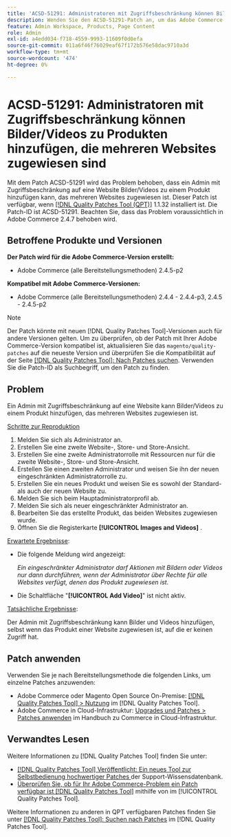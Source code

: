 ```yaml
---
title: 'ACSD-51291: Administratoren mit Zugriffsbeschränkung können Bilder/Videos zu Produkten hinzufügen, die mehreren Websites zugewiesen sind'
description: Wenden Sie den ACSD-51291-Patch an, um das Adobe Commerce-Problem zu beheben, bei dem Administratoren mit beschränktem Zugriff auf eine Website Bilder/Videos zu einem Produkt hinzufügen können, das mehreren Websites zugewiesen ist.
feature: Admin Workspace, Products, Page Content
role: Admin
exl-id: a4edd034-f718-4559-9993-11609f0d0efa
source-git-commit: 011a6f46f76029eaf67f172b576e58dac9710a3d
workflow-type: tm+mt
source-wordcount: '474'
ht-degree: 0%

---
```


# ACSD-51291: Administratoren mit Zugriffsbeschränkung können Bilder/Videos zu Produkten hinzufügen, die mehreren Websites zugewiesen sind

Mit dem Patch ACSD-51291 wird das Problem behoben, dass ein Admin mit Zugriffsbeschränkung auf eine Website Bilder/Videos zu einem Produkt hinzufügen kann, das mehreren Websites zugewiesen ist. Dieser Patch ist verfügbar, wenn [[!DNL Quality Patches Tool (QPT)]](https://experienceleague.adobe.com/de/docs/commerce-operations/tools/quality-patches-tool/quality-patches-tool-to-self-serve-quality-patches) 1.1.32 installiert ist. Die Patch-ID ist ACSD-51291. Beachten Sie, dass das Problem voraussichtlich in Adobe Commerce 2.4.7 behoben wird.

## Betroffene Produkte und Versionen

**Der Patch wird für die Adobe Commerce-Version erstellt:**

* Adobe Commerce (alle Bereitstellungsmethoden) 2.4.5-p2

**Kompatibel mit Adobe Commerce-Versionen:**

* Adobe Commerce (alle Bereitstellungsmethoden) 2.4.4 - 2.4.4-p3, 2.4.5 - 2.4.5-p2

>[!NOTE]
>
>Der Patch könnte mit neuen [!DNL Quality Patches Tool]-Versionen auch für andere Versionen gelten. Um zu überprüfen, ob der Patch mit Ihrer Adobe Commerce-Version kompatibel ist, aktualisieren Sie das `magento/quality-patches` auf die neueste Version und überprüfen Sie die Kompatibilität auf der Seite [[!DNL Quality Patches Tool]: Nach Patches suchen](https://experienceleague.adobe.com/tools/commerce-quality-patches/index.html?lang=de). Verwenden Sie die Patch-ID als Suchbegriff, um den Patch zu finden.

## Problem

Ein Admin mit Zugriffsbeschränkung auf eine Website kann Bilder/Videos zu einem Produkt hinzufügen, das mehreren Websites zugewiesen ist.

<u>Schritte zur Reproduktion</u>

1. Melden Sie sich als Administrator an.
1. Erstellen Sie eine zweite Website-, Store- und Store-Ansicht.
1. Erstellen Sie eine zweite Administratorrolle mit Ressourcen nur für die zweite Website-, Store- und Store-Ansicht.
1. Erstellen Sie einen zweiten Administrator und weisen Sie ihn der neuen eingeschränkten Administratorrolle zu.
1. Erstellen Sie ein neues Produkt und weisen Sie es sowohl der Standard- als auch der neuen Website zu.
1. Melden Sie sich beim Hauptadministratorprofil ab.
1. Melden Sie sich als neuer eingeschränkter Administrator an.
1. Bearbeiten Sie das erstellte Produkt, das beiden Websites zugewiesen wurde.
1. Öffnen Sie die Registerkarte **[!UICONTROL Images and Videos]** .

<u>Erwartete Ergebnisse</u>:

* Die folgende Meldung wird angezeigt:

  *Ein eingeschränkter Administrator darf Aktionen mit Bildern oder Videos nur dann durchführen, wenn der Administrator über Rechte für alle Websites verfügt, denen das Produkt zugewiesen ist.*

* Die Schaltfläche &quot;**[!UICONTROL Add Video]**&quot; ist nicht aktiv.

<u>Tatsächliche Ergebnisse</u>:

Der Admin mit Zugriffsbeschränkung kann Bilder und Videos hinzufügen, selbst wenn das Produkt einer Website zugewiesen ist, auf die er keinen Zugriff hat.

## Patch anwenden

Verwenden Sie je nach Bereitstellungsmethode die folgenden Links, um einzelne Patches anzuwenden:

* Adobe Commerce oder Magento Open Source On-Premise: [[!DNL Quality Patches Tool] > Nutzung](/help/tools/quality-patches-tool/usage.md) im [!DNL Quality Patches Tool].
* Adobe Commerce in Cloud-Infrastruktur: [Upgrades und Patches > Patches anwenden](https://experienceleague.adobe.com/docs/commerce-cloud-service/user-guide/develop/upgrade/apply-patches.html?lang=de) im Handbuch zu Commerce in Cloud-Infrastruktur.

## Verwandtes Lesen

Weitere Informationen zu [!DNL Quality Patches Tool] finden Sie unter:

* [[!DNL Quality Patches Tool] Veröffentlicht: Ein neues Tool zur Selbstbedienung hochwertiger Patches ](https://experienceleague.adobe.com/de/docs/commerce-operations/tools/quality-patches-tool/quality-patches-tool-to-self-serve-quality-patches) der Support-Wissensdatenbank.
* [Überprüfen Sie, ob für Ihr Adobe Commerce-Problem ein Patch verfügbar ist [!DNL Quality Patches Tool]](/help/tools/quality-patches-tool/patches-available-in-qpt/check-patch-for-magento-issue-with-magento-quality-patches.md) mithilfe von im [!UICONTROL Quality Patches Tool].


Weitere Informationen zu anderen in QPT verfügbaren Patches finden Sie unter [[!DNL Quality Patches Tool]: Suchen nach Patches](https://experienceleague.adobe.com/tools/commerce-quality-patches/index.html?lang=de) im [!DNL Quality Patches Tool].
